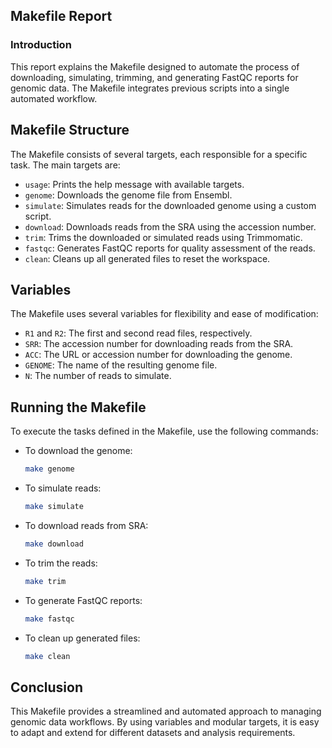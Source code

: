 
## Makefile Report

### Introduction

This report explains the Makefile designed to automate the process of downloading, simulating, trimming, and generating FastQC reports for genomic data. The Makefile integrates previous scripts into a single automated workflow.

## Makefile Structure

The Makefile consists of several targets, each responsible for a specific task. The main targets are:

- `usage`: Prints the help message with available targets.
- `genome`: Downloads the genome file from Ensembl.
- `simulate`: Simulates reads for the downloaded genome using a custom script.
- `download`: Downloads reads from the SRA using the accession number.
- `trim`: Trims the downloaded or simulated reads using Trimmomatic.
- `fastqc`: Generates FastQC reports for quality assessment of the reads.
- `clean`: Cleans up all generated files to reset the workspace.

## Variables

The Makefile uses several variables for flexibility and ease of modification:

- `R1` and `R2`: The first and second read files, respectively.
- `SRR`: The accession number for downloading reads from the SRA.
- `ACC`: The URL or accession number for downloading the genome.
- `GENOME`: The name of the resulting genome file.
- `N`: The number of reads to simulate.

## Running the Makefile

To execute the tasks defined in the Makefile, use the following commands:

- To download the genome:
  ```bash
  make genome
  ```

- To simulate reads:
  ```bash
  make simulate
  ```

- To download reads from SRA:
  ```bash
  make download
  ```

- To trim the reads:
  ```bash
  make trim
  ```

- To generate FastQC reports:
  ```bash
  make fastqc
  ```

- To clean up generated files:
  ```bash
  make clean
  ```

## Conclusion

This Makefile provides a streamlined and automated approach to managing genomic data workflows. By using variables and modular targets, it is easy to adapt and extend for different datasets and analysis requirements.
